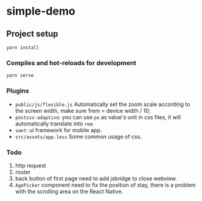 # simple-demo

## Project setup
```
yarn install
```

### Compiles and hot-reloads for development
```
yarn serve
```

### Plugins
* `public/js/flexible.js` Automatically set the zoom scale according to the screen width, make sure 1rem = device width / 10;
* `postcss-adaptive`: you can use `px` as value's unit in css files, it will automatically translate into `rem`.
* `vant`: ui framework for mobile app.
* `src/assets/app.less` Some common usage of css.
  
### Todo
1. http request
2. router 
3. back button of first page need to add jsbridge to close webview.
4. `AgePicker` component need to fix the position of stay, there is a problem with the scrolling area on the React Native.